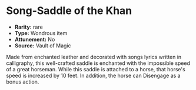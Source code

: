 
# Song-Saddle of the Khan

* **Rarity:** rare
* **Type:** Wondrous item
* **Attunement:** No
* **Source:** Vault of Magic


Made from enchanted leather and decorated with songs lyrics written in calligraphy, this well-crafted saddle is enchanted with the impossible speed of a great horseman. While this saddle is attached to a horse, that horse's speed is increased by 10 feet. In addition, the horse can Disengage as a bonus action.
